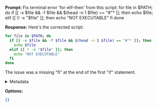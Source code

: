 **Prompt:**
Fix terminal error 'for elif-then' from this script: for file in $PATH; do if [[ -x $file && -f $file && $(head -n 1 $file) == "#"* ]]; then echo $file; elif [[ \! -x "$file" ]]; then echo "NOT EXECUTABLE" fi done

**Response:**
Here's the corrected script:

```bash
for file in $PATH; do
  if [[ -x $file && -f $file && $(head -n 1 $file) == "#"* ]]; then
    echo $file
  elif [[ ! -x "$file" ]]; then
    echo "NOT EXECUTABLE"
  fi
done
```

The issue was a missing "fi" at the end of the first "if" statement.

<details><summary>Metadata</summary>

- Duration: 3721 ms
- Datetime: 2023-09-08T13:40:20.619421
- Model: gpt-3.5-turbo-0613

</details>

**Options:**
```json
{}
```

